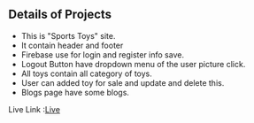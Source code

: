 ## Details of Projects

- This is "Sports Toys" site.
- It contain header and footer
- Firebase use for login and register info save.
- Logout Button have dropdown menu of the user picture click.
- All toys contain all category of toys.
- User can added toy for sale and update and delete this.
- Blogs page have some blogs.

Live Link :[Live](https://sports-toys.web.app/)
